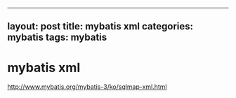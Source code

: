 ---
layout: post
title: mybatis xml
categories: mybatis
tags: mybatis
--

# mybatis xml

http://www.mybatis.org/mybatis-3/ko/sqlmap-xml.html